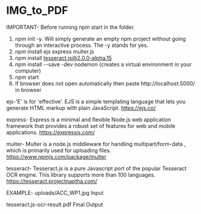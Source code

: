 # IMG_to_PDF
IMPORTANT- Before running npm start in the folder.

1. npm init -y. Will simply generate an empty npm project without going through an interactive process. The -y stands for yes.
2. npm install ejs express multer.js
3. npm install tesseract.js@2.0.0-alpha.15
4. npm install --save -dev nodemon (creates a virtual environment in your computer)
5. npm start
6. If browser does not open automatically then paste http://localhost:5000/ in browser

ejs-'E' is for 'effective'. EJS is a simple templating language that lets you generate HTML markup with plain JavaScript. https://ejs.co/

express- Express is a minimal and flexible Node.js web application framework that provides a robust set of features for web and mobile applications. https://expressjs.com/

multer- Multer is a node.js middleware for handling multipart/form-data , which is primarily used for uploading files. https://www.npmjs.com/package/multer

tesseract- Tesseract.js is a pure Javascript port of the popular Tesseract OCR engine. This library supports more than 100 languages. https://tesseract.projectnaptha.com/




EXAMPLE-
uploads/ACC_WP1.jpg Input

tesseract.js-ocr-result.pdf Final Output
